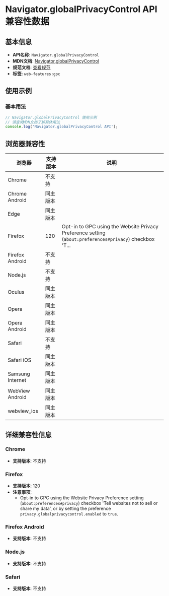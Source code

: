 # Navigator.globalPrivacyControl API 兼容性数据

## 基本信息

- **API名称**: `Navigator.globalPrivacyControl`
- **MDN文档**: [Navigator.globalPrivacyControl](https://developer.mozilla.org/docs/Web/API/Navigator/globalPrivacyControl)
- **规范文档**: [查看规范](https://w3c.github.io/gpc/#dom-globalprivacycontrol-globalprivacycontrol)
- **标签**: `web-features:gpc`

## 使用示例

### 基本用法

```javascript
// Navigator.globalPrivacyControl 使用示例
// 请查阅MDN文档了解具体用法
console.log('Navigator.globalPrivacyControl API');
```

## 浏览器兼容性

| 浏览器 | 支持版本 | 说明 |
|--------|----------|------|
| Chrome | 不支持 |  |
| Chrome Android | 同主版本 |  |
| Edge | 同主版本 |  |
| Firefox | 120 | Opt-in to GPC using the Website Privacy Preference setting (`about:preferences#privacy`) checkbox 'T... |
| Firefox Android | 不支持 |  |
| Node.js | 不支持 |  |
| Oculus | 同主版本 |  |
| Opera | 同主版本 |  |
| Opera Android | 同主版本 |  |
| Safari | 不支持 |  |
| Safari iOS | 同主版本 |  |
| Samsung Internet | 同主版本 |  |
| WebView Android | 同主版本 |  |
| webview_ios | 同主版本 |  |

## 详细兼容性信息

### Chrome

- **支持版本**: 不支持

### Firefox

- **支持版本**: 120
- **注意事项**:
  - Opt-in to GPC using the Website Privacy Preference setting (`about:preferences#privacy`) checkbox 'Tell websites not to sell or share my data', or by setting the preference `privacy.globalprivacycontrol.enabled` to `true`.

### Firefox Android

- **支持版本**: 不支持

### Node.js

- **支持版本**: 不支持

### Safari

- **支持版本**: 不支持

